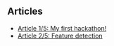 ## Articles
- [Article 1/5: My first hackathon!](./articles/article-1.md)
- [Article 2/5: Feature detection](./articles/article-2.md)